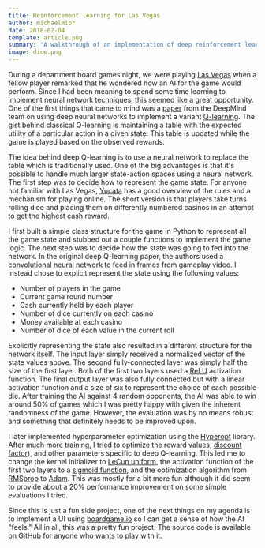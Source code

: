 ```yaml
---
title: Reinforcement learning for Las Vegas
author: michaelmior
date: 2018-02-04
template: article.pug
summary: "A walkthrough of an implementation of deep reinforcement learning for the dice game Las Vegas."
image: dice.png
---
```


During a department board games night, we were playing [Las Vegas](https://boardgamegeek.com/boardgame/117959/las-vegas) when a fellow player remarked that he wondered how an AI for the game would perform.
Since I had been meaning to spend some time learning to implement neural network techniques, this seemed like a great opportunity.
One of the first things that came to mind was a [paper](https://arxiv.org/abs/1312.5602) from the DeepMind team on using deep neural networks to implement a variant [Q-learning](https://en.wikipedia.org/wiki/Q-learning).
The gist behind classical Q-learning is maintaining a table with the expected utility of a particular action in a given state.
This table is updated while the game is played based on the observed rewards.

The idea behind deep Q-learning is to use a neural network to replace the table which is traditionally used.
One of the big advantages is that it's possible to handle much larger state-action spaces using a neural network.
The first step was to decide how to represent the game state.
For anyone not familiar with Las Vegas, [Yucata](http://www.yucata.de/en/Rules/LasVegas) has a good overview of the rules and a mechanism for playing online.
The short version is that players take turns rolling dice and placing them on differently numbered casinos in an attempt to get the highest cash reward.

I first built a simple class structure for the game in Python to represent all the game state and stubbed out a couple functions to implement the game logic.
The next step was to decide how the state was going to fed into the network.
In the original deep Q-learning paper, the authors used a [convolutional neural network](https://en.wikipedia.org/wiki/Convolutional_neural_network) to feed in frames from gameplay video.
I instead chose to explicit represent the state using the following values:
* Number of players in the game
* Current game round number
* Cash currently held by each player
* Number of dice currently on each casino
* Money available at each casino
* Number of dice of each value in the current roll

Explicitly representing the state also resulted in a different structure for the network itself.
The input layer simply received a normalized vector of the state values above.
The second fully-connected layer was simply half the size of the first layer.
Both of the first two layers used a [ReLU](https://en.wikipedia.org/wiki/Rectifier_(neural_networks)) activation function.
The final output layer was also fully connected but with a linear activation function and a size of six to represent the choice of each possible die.
After training the AI against 4 random opponents, the AI was able to win around 50% of games which I was pretty happy with given the inherent randomness of the game.
However, the evaluation was by no means robust and something that definitely needs to be improved upon.

I later implemented hyperparameter optimization using the [Hyperopt](https://github.com/hyperopt/hyperopt) library.
After much more training, I tried to optimize the reward values, [discount factor](https://en.wikipedia.org/wiki/Q-learning#Discount_factor)), and other parameters specific to deep Q-learning.
This led me to change the kernel initializer to [LeCun uniform](https://keras.io/initializers/#lecun_uniform), the activation function of the first two layers to a [sigmoid function](https://keras.io/activations/#sigmoid), and the optimization algorithm from [RMSprop](https://keras.io/optimizers/#rmsprop) to [Adam](https://keras.io/optimizers/#adam).
This was mostly for a bit more fun although it did seem to provide about a 20% performance improvement on some simple evaluations I tried.

Since this is just a fun side project, one of the next things on my agenda is to implement a UI using [boardgame.io](http://boardgame.io/) so I can get a sense of how the AI "feels."
All in all, this was a pretty fun project.
The source code is available [on GitHub](https://github.com/michaelmior/lasvegas) for anyone who wants to play with it.
